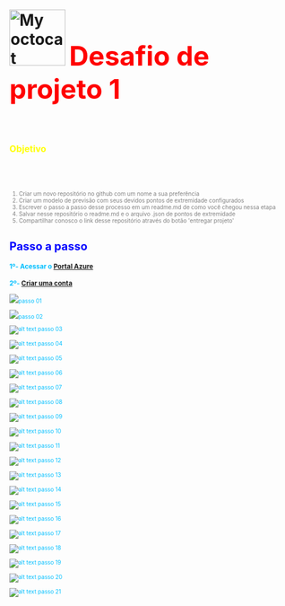 <h1><img src="https://raw.githubusercontent.com/alanenrick/Minhas_imagens/main/my_octocat.png" width= "100" alt="My octocat">
 <font color= red> <font size= 40> Desafio de projeto 1</h1>

#### <font size= 3><font color= yellow> Objetivo</font>

<font size= 1><font color= gray>

1. Criar um novo repositório no github com um nome a sua preferência
2. Criar um modelo de previsão com seus devidos pontos de extremidade configurados
3. Escrever o passo a passo desse processo em um readme.md de como você chegou nessa etapa
4. Salvar nesse repositório o readme.md e o arquivo .json de pontos de extremidade
5. Compartilhar conosco o link desse repositório através do botão 'entregar projeto'

</font>

# <font color= blue> Passo a passo</font>

### <font color= #00BFFF>1º- Acessar o **[Portal Azure](https://portal.azure.com/)**

### 2º- **[Criar uma conta](https://unicast.com.br/posts/criando-uma-conta-gratuita-no-azure/#:~:text=1.1%20Criando%20sua%20conta%20gratuita,cadastro%20ou%20criar%20uma%20nova.)**


<img src="https://raw.githubusercontent.com/alanenrick/DIOMSAzureAIFundamentals/main/Desafio_1/Imagens/Desafio_1_passo-01.png">passo 01


<img src="https://raw.githubusercontent.com/alanenrick/DIOMSAzureAIFundamentals/main/Desafio_1/Imagens/Desafio_1_passo-02.png">passo 02


![alt text](image.png) passo 03


![alt text](image-1.png) passo 04


![alt text](image-2.png) passo 05


![alt text](image-3.png) passo 06


![alt text](image-4.png) passo 07


![alt text](image-5.png) passo 08


![alt text](image-6.png) passo 09


![alt text](image-7.png) passo 10


![alt text](image-8.png) passo 11


![alt text](image-9.png) passo 12


![alt text](image-10.png) passo 13


![alt text](image-11.png) passo 14


![alt text](image-12.png) passo 15


![alt text](image-13.png) passo 16


![alt text](image-14.png) passo 17


![alt text](image-15.png) passo 18


![alt text](image-16.png) passo 19


![alt text](image-17.png) passo 20


![alt text](image-18.png) passo 21